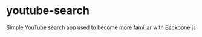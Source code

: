 youtube-search
==============

Simple YouTube search app used to become more familiar with Backbone.js
